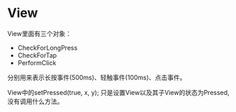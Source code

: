 # View

View里面有三个对象：

* CheckForLongPress
* CheckForTap
* PerformClick

分别用来表示长按事件(500ms)、轻触事件(100ms)、点击事件。

View中的setPressed(true, x, y); 只是设置View以及其子View的状态为Pressed,没有调用什么方法。